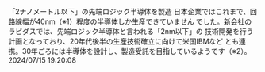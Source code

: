「2ナノメートル以下」の先端ロジック半導体を製造
日本企業ではこれまで、回路線幅が40nm（※1）程度の半導体しか生産できていません
でした。新会社のラピダスでは、先端ロジック半導体と言われる「2nm以下」の
技術開発を行う計画となっており、20年代後半の生産技術確立に向けて米国IBMなど
とも連携。30年ごろには半導体を設計し、製造受託を目指しているようです（※2）。
2024/07/15 19:20:08
